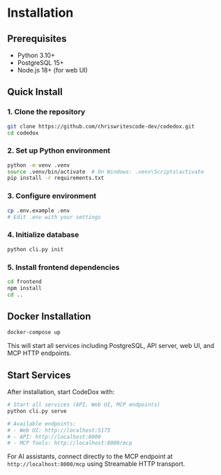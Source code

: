 # Installation

## Prerequisites

- Python 3.10+
- PostgreSQL 15+
- Node.js 18+ (for web UI)

## Quick Install

### 1. Clone the repository
```bash
git clone https://github.com/chriswritescode-dev/codedox.git
cd codedox
```

### 2. Set up Python environment
```bash
python -m venv .venv
source .venv/bin/activate  # On Windows: .venv\Scripts\activate
pip install -r requirements.txt
```

### 3. Configure environment
```bash
cp .env.example .env
# Edit .env with your settings
```

### 4. Initialize database
```bash
python cli.py init
```

### 5. Install frontend dependencies
```bash
cd frontend
npm install
cd ..
```

## Docker Installation

```bash
docker-compose up
```

This will start all services including PostgreSQL, API server, web UI, and MCP HTTP endpoints.

## Start Services

After installation, start CodeDox with:

```bash
# Start all services (API, Web UI, MCP endpoints)
python cli.py serve

# Available endpoints:
# - Web UI: http://localhost:5173
# - API: http://localhost:8000  
# - MCP Tools: http://localhost:8000/mcp
```

For AI assistants, connect directly to the MCP endpoint at `http://localhost:8000/mcp` using Streamable HTTP transport.